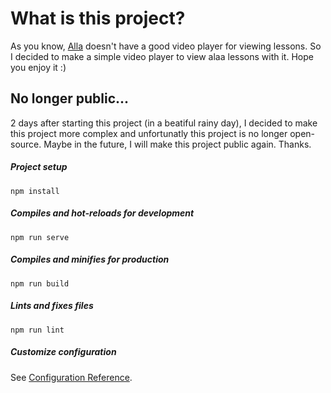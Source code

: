 # What is this project?
As you know, [Alla](https://alaatv.com/) doesn't have a good video player for viewing lessons. So I decided to make a simple video player to view alaa lessons with it. Hope you enjoy it :)

## No longer public...
2 days after starting this project (in a beatiful rainy day), I decided to make this project more complex and unfortunatly this project is no longer open-source. Maybe in the future, I will make this project public again. Thanks.

##### Project setup
```
npm install
```

##### Compiles and hot-reloads for development
```
npm run serve
```

##### Compiles and minifies for production
```
npm run build
```

##### Lints and fixes files
```
npm run lint
```

##### Customize configuration
See [Configuration Reference](https://cli.vuejs.org/config/).
